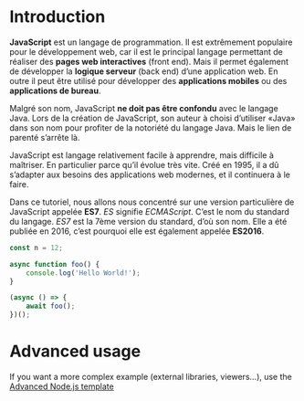 # Introduction

**JavaScript** est un langage de programmation. Il est extrêmement populaire pour le développement web, car il est le principal langage permettant de réaliser des **pages web interactives** (front end). Mais il permet également de développer la **logique serveur** (back end) d’une application web. En outre il peut être utilisé pour développer des **applications mobiles** ou des **applications de bureau**.

Malgré son nom, JavaScript **ne doit pas être confondu** avec le langage Java. Lors de la création de JavaScript, son auteur à choisi d’utiliser «Java» dans son nom pour profiter de la notoriété du langage Java. Mais le lien de parenté s’arrête là.

JavaScript est langage relativement facile à apprendre, mais difficile à maîtriser. En particulier parce qu’il évolue très vite. Créé en 1995, il a dû s’adapter aux besoins des applications web modernes, et il continuera à le faire.

Dans ce tutoriel, nous allons nous concentré sur une version particulière de JavaScript appelée **ES7**. *ES* signifie *ECMAScript*. C’est le nom du standard du langage. *ES7* est la 7ème version du standard, d’où son nom. Elle a été publiée en 2016, c’est pourquoi elle est également appelée **ES2016**.


```javascript runnable
const n = 12;

async function foo() {
    console.log('Hello World!');
}

(async () => {
    await foo();
})();
```

# Advanced usage

If you want a more complex example (external libraries, viewers...), use the [Advanced Node.js template](https://tech.io/select-repo/442)
